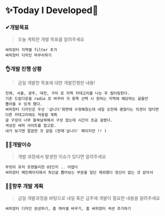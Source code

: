 # ✨Today I Developed🤞



### ✔개발목표

> 오늘 계획한 개발 목표를 알려주세요

```
싸피장터 지역별 filter 추가 
싸피장터 디자인 마무리하기 
```



### 👌개발 진행 상황

> 금일 개발한 목표에 대한 개발진행한 내용!

```
전체, 서울, 광주, 대전, 구미 로 지역 카데고리를 나눈 후 필터링한다.
기존 드랍다운을 radio 로 바꾸어 각 항목 선택 시 원하는 지역에 해당하는 글들만 
뽑아올 수 있게 했다. 
싸피장터 디자인은 우선 '삽니다'화면에 수정해뒀는데 내일 오전에 괜찮다는 의견이 많다면 
다른 카테고리에도 적용할 계획 
글 구성이 너무 들쑥날쑥해서 구성 잡는데 시간이 조금 걸렸다. 
색상은 싸피 사이트를 참고함.
내가 보기엔 깔끔한 것 같음 (현재'삽니다' 페이지만 !! )
```



### 🤷‍♂️개발이슈

> 개발 과정에서 발생한 이슈가 있다면 알려주세요

```
무엇이 유저 프렌들리한 UI인지 .. 어렵다 
싸피장터 메인페이지에서 최신글 뽑아보는 부분을 일단 제외했다 정신이 없는 것 같아서 
```



### 🐱‍🚀향후 개발 계획

> 금일 개발과정을 바탕으로 내일 혹은 금주에 개발이 필요한 내용을 알려주세요

```
싸피장터 디자인 완성하기, 홈 캐러셀 바꾸기, 홈 싸피장터 섹션 추가하기
```

